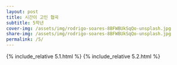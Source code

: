```yaml
---
layout: post
title: 시간이 고인 협곡
subtitle: 5학년
cover-img: /assets/img/rodrigo-soares-8BFWBUkSqQo-unsplash.jpg
share-img: /assets/img/rodrigo-soares-8BFWBUkSqQo-unsplash.jpg
permalink: /5/
---
```


{% include_relative 5.1.html %}
{% include_relative 5.2.html %}
